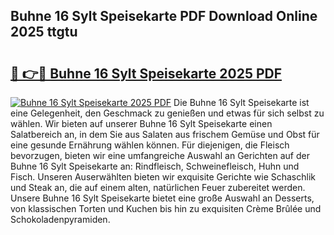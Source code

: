 ## Buhne 16 Sylt Speisekarte PDF Download Online 2025 ttgtu

# <h2><a href="http://gcdqp4g.nevu.top/?p=Buhne+16+Sylt+Speisekarte">🔗 👉🔴 Buhne 16 Sylt Speisekarte 2025 PDF</a></h2>

[![Buhne 16 Sylt Speisekarte 2025 PDF](https://i.imgur.com/dBaPXMq.png)](http://gcdqp4g.nevu.top/?p=Buhne+16+Sylt+Speisekarte)
Die Buhne 16 Sylt Speisekarte ist eine Gelegenheit, den Geschmack zu genießen und etwas für sich selbst zu wählen. Wir bieten auf unserer Buhne 16 Sylt Speisekarte einen Salatbereich an, in dem Sie aus Salaten aus frischem Gemüse und Obst für eine gesunde Ernährung wählen können. Für diejenigen, die Fleisch bevorzugen, bieten wir eine umfangreiche Auswahl an Gerichten auf der Buhne 16 Sylt Speisekarte an: Rindfleisch, Schweinefleisch, Huhn und Fisch. Unseren Auserwählten bieten wir exquisite Gerichte wie Schaschlik und Steak an, die auf einem alten, natürlichen Feuer zubereitet werden. Unsere Buhne 16 Sylt Speisekarte bietet eine große Auswahl an Desserts, von klassischen Torten und Kuchen bis hin zu exquisiten Crème Brûlée und Schokoladenpyramiden.
